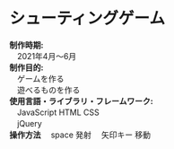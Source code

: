 # シューティングゲーム
**制作時期:**  
  　2021年4月～6月  
**制作目的:**   
　ゲームを作る  
　遊べるものを作る  
**使用言語・ライブラリ・フレームワーク:**  
　JavaScript HTML CSS  
 　jQuery  
**操作方法**
　space 発射
　矢印キー 移動